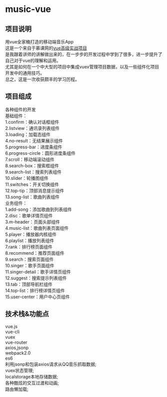 # music-vue

## 项目说明
用vue全家桶打造的移动端音乐App  
这是一个来自于慕课网的[vue高级实战项目](http://coding.imooc.com/class/107.html?mc_marking=7a72c833ff9ae725588c7c13fe7d2f96&mc_channel=banner)  
是我跟着讲师的讲解做出来的，在一步步的开发过程中学到了很多，进一步提升了自己对于vue的理解和运用。  
尤其是如何在一个中大型的项目中集成vuex管理项目数据，以及一些组件化项目开发中的通用技巧。  
总之，这是一次收获颇丰的学习历程。  
## 项目组成
各种组件的开发  
基础组件：  
1.confirm：确认对话框组件  
2.listview：通讯录列表组件  
3.loading：加载态组件  
4.no-result：无结果展示组件  
5.progress-bar：进度条组件  
6.progress-circle：圆形进度条组件  
7.scroll：移动端滚动组件  
8.search-box：搜索框组件  
9.search-list：搜索列表组件  
10.slider：轮播图组件  
11.switches：开关切换组件  
12.top-tip：顶部消息提示组件  
13.song-list：歌曲列表组件  
业务组件：  
1.add-song：添加歌曲到列表组件  
2.disc：歌单详情页组件  
3.m-header：页面头部组件  
4.music-list：歌曲列表页面组件    
5.player：播放器内核组件  
6.playlist：播放列表组件  
7.rank：排行榜页面组件  
8.recommend：推荐页面组件  
9.search：搜索页面组件  
10.singer：歌手页面组件  
11.singer-detail：歌手详情页组件  
12.suggest：搜索提示列表组件  
13.tab：顶部导航栏组件  
14.top-list：排行榜详情页组件  
15.user-center：用户中心页组件  

## 技术栈&功能点
vue.js  
vue-cli  
vuex  
vue-router  
axios,jsonp  
webpack2.0  
es6  
利用jsonp和包装axios请求从QQ音乐抓取数据;  
vuex状态管理;  
localstorage本地存储数据;  
各种酷炫的交互过渡和动画;    
路由懒加载;

